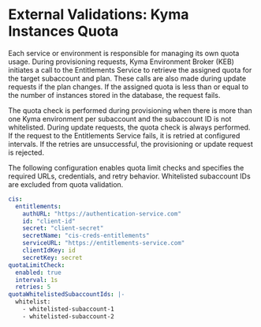 # External Validations: Kyma Instances Quota

Each service or environment is responsible for managing its own quota usage. During provisioning requests, Kyma Environment Broker (KEB) initiates a call 
to the Entitlements Service to retrieve the assigned quota for the target subaccount and plan. These calls are also made during update requests if the plan changes.
If the assigned quota is less than or equal to the number of instances stored in the database, the request fails. 

The quota check is performed during provisioning when there is more than one Kyma environment per subaccount and the subaccount ID is not whitelisted.
During update requests, the quota check is always performed. If the request to the Entitlements Service fails, it is retried at configured intervals. 
If the retries are unsuccessful, the provisioning or update request is rejected.

The following configuration enables quota limit checks and specifies the required URLs, credentials, and retry behavior. 
Whitelisted subaccount IDs are excluded from quota validation.
```yaml
cis:
  entitlements:
    authURL: "https://authentication-service.com"
    id: "client-id"
    secret: "client-secret"
    secretName: "cis-creds-entitlements"
    serviceURL: "https://entitlements-service.com"
    clientIdKey: id
    secretKey: secret
quotaLimitCheck:
  enabled: true
  interval: 1s
  retries: 5
quotaWhitelistedSubaccountIds: |-
  whitelist:
    - whitelisted-subaccount-1
    - whitelisted-subaccount-2
```
